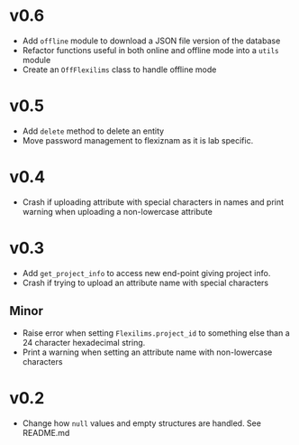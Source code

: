 # v0.6

- Add `offline` module to download a JSON file version of the database
- Refactor functions useful in both online and offline mode into a `utils` module
- Create an `OffFlexilims` class to handle offline mode

# v0.5

- Add `delete` method to delete an entity
- Move password management to flexiznam as it is lab specific.

# v0.4

- Crash if uploading attribute with special characters in names and print warning when 
  uploading a non-lowercase attribute

# v0.3

- Add `get_project_info` to access new end-point giving project info.
- Crash if trying to upload an attribute name with special characters

## Minor
- Raise error when setting `Flexilims.project_id` to something else than a 24
character hexadecimal string.
- Print a warning when setting an attribute name with non-lowercase characters

# v0.2

- Change how `null` values and empty structures are handled. See README.md